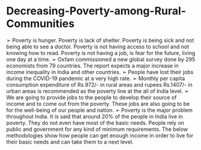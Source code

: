 # Decreasing-Poverty-among-Rural-Communities

➢ Poverty is hunger. Poverty is lack of shelter. Poverty is being sick and not being able to see a doctor. Poverty is not having access to school and not knowing how to read. Poverty is not having a job, is fear for the future, living one day at a time.
➢ Oxfam commissioned a new global survey done by 295 economists from 79 countries. The report expects a major increase in income inequality in India and other countries.
➢ People have lost their jobs during the COVID-19 pandemic at a very high rate.
➢ Monthly per capita consumption expenditure of Rs.972/- in rural areas and rupees Rs.1407/- in urban areas is recommended as the poverty line at the all of India level.
➢ We are going to provide jobs to the people to develop their source of income and to come out from the poverty. These jobs are also going to be for the well-being of our people and nation.
➢ Poverty is the major problem throughout India. It is said that around 20% of the people in India live in poverty. They do not even have most of the basic needs. People rely on public and government for any kind of minimum requirements. The below methodologies show how people can get enough income in order to live for their basic needs and can take them to a next level.
